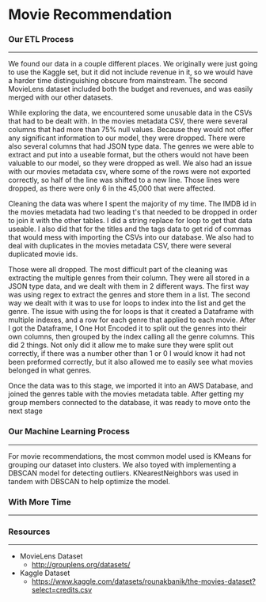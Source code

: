 # Movie Recommendation

### Our ETL Process
_____________________________________
We found our data in a couple different places. We originally were just going to use the Kaggle set, but it did not include revenue in it, so we would have a harder time distinguishing obscure from mainstream. The second MovieLens dataset included both the budget and revenues, and was easily merged with our other datasets.

While exploring the data, we encountered some unusable data in the CSVs that had to be dealt with. In the movies metadata CSV, there were several columns that had more than 75% null values. Because they would not offer any significant information to our model, they were dropped. There were also several columns that had JSON type data. The genres we were able to extract and put into a useable format, but the others would not have been valuable to our model, so they were dropped as well. We also had an issue with our movies metadata csv, where some of the rows were not exported correctly, so half of the line was shifted to a new line. Those lines were dropped, as there were only 6 in the 45,000 that were affected.

Cleaning the data was where I spent the majority of my time. The IMDB id in the movies metadata had two leading t's that needed to be dropped in order to join it with the other tables. I did a string replace for loop to get that data useable. I also did that for the titles and the tags data to get rid of commas that would mess with importing the CSVs into our database. We also had to deal with duplicates in the movies metadata CSV, there were several duplicated movie ids. 

Those were all dropped. The most difficult part of the cleaning was extracting the multiple genres from their column. They were all stored in a JSON type data, and we dealt with them in 2 different ways. The first way was using regex to extract the genres and store them in a list. The second way we dealt with it was to use for loops to index into the list and get the genre. The issue with using the for loops is that it created a Dataframe with multiple indexes, and a row for each genre that applied to each movie. After I got the Dataframe, I One Hot Encoded it to split out the genres into their own columns, then grouped by the index calling all the genre columns. This did 2 things. Not only did it allow me to make sure they were split out correctly, if there was a number other than 1 or 0 I would know it had not been preformed correctly, but it also allowed me to easily see what movies belonged in what genres. 

Once the data was to this stage, we imported it into an AWS Database, and joined the genres table with the movies metadata table. After getting my group members connected to the database, it was ready to move onto the next stage


### Our Machine Learning Process
_____________________________________
For movie recommendations, the most common model used is KMeans for grouping our dataset into clusters. We also toyed with implementing a DBSCAN model for detecting outliers. KNearestNeighbors was used in tandem with DBSCAN to help optimize the model. 


### With More Time
_____________________________________



### Resources
_____________________________________
- MovieLens Dataset
    - http://grouplens.org/datasets/
- Kaggle Dataset
    - https://www.kaggle.com/datasets/rounakbanik/the-movies-dataset?select=credits.csv
